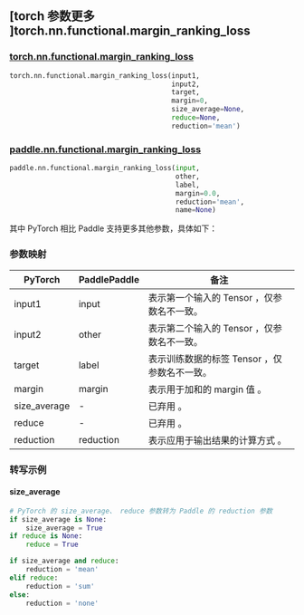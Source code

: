 ## [torch 参数更多 ]torch.nn.functional.margin_ranking_loss

### [torch.nn.functional.margin_ranking_loss](https://pytorch.org/docs/stable/generated/torch.nn.functional.margin_ranking_loss.html?highlight=margin_ranking_loss#torch.nn.functional.margin_ranking_loss)

```python
torch.nn.functional.margin_ranking_loss(input1,
                                        input2,
                                        target,
                                        margin=0,
                                        size_average=None,
                                        reduce=None,
                                        reduction='mean')
```

### [paddle.nn.functional.margin_ranking_loss](https://www.paddlepaddle.org.cn/documentation/docs/zh/develop/api/paddle/nn/functional/margin_ranking_loss_cn.html)

```python
paddle.nn.functional.margin_ranking_loss(input,
                                         other,
                                         label,
                                         margin=0.0,
                                         reduction='mean',
                                         name=None)
```

其中 PyTorch 相⽐ Paddle ⽀持更多其他参数，具体如下：
### 参数映射
| PyTorch       | PaddlePaddle | 备注                                                   |
| ------------- | ------------ | ------------------------------------------------------ |
| input1          | input         | 表示第一个输入的 Tensor ，仅参数名不一致。                                     |
| input2          | other         | 表示第二个输入的 Tensor ，仅参数名不一致。                                     |
| target          | label         | 表示训练数据的标签 Tensor ，仅参数名不一致。                                     |
| margin          | margin         | 表示用于加和的 margin 值 。                                     |
| size_average          | -         | 已弃用 。                                     |
| reduce          | -         | 已弃用 。                                     |
| reduction          | reduction         | 表示应用于输出结果的计算方式 。                                     |

### 转写示例
#### size_average
```python
# PyTorch 的 size_average、 reduce 参数转为 Paddle 的 reduction 参数
if size_average is None:
    size_average = True
if reduce is None:
    reduce = True

if size_average and reduce:
    reduction = 'mean'
elif reduce:
    reduction = 'sum'
else:
    reduction = 'none'
```
